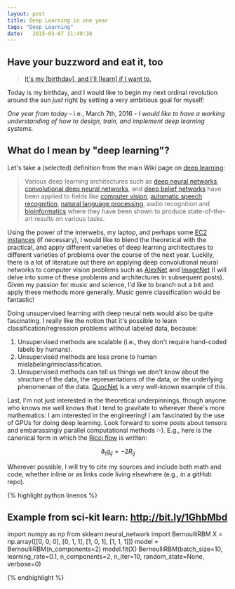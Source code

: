 ```yaml
---
layout: post
title: Deep Learning in one year
tags: "Deep Learning"
date:   2015-03-07 11:49:38
---
```


## Have your buzzword and eat it, too

> [It's my [birthday], and I'll [learn] if I want to.][its-my-party]

Today is my birthday, and I would like to begin my next ordinal revolution around the sun *just* right by setting a very ambitious goal for myself:

*One year from today* - i.e., March 7th, 2016 - *I would like to have a working understanding of how to design, train, and implement deep learning systems.*

## What do I mean by "deep learning"?

Let's take a (selected) definition from the main Wiki page on [deep learning][deep-learning]:
	
>Various deep learning architectures such as [deep neural networks][deep-neural-networks], [convolutional deep neural networks][convolutional-nets], and [deep belief networks][deep-belief-network] have been applied to fields like [computer vision][computer-vision], [automatic speech recognition][speech-recognition], [natural language processing][nlp], audio recognition and [bioinformatics][bioinformatics] where they have been shown to produce state-of-the-art results on various tasks.

Using the power of the interwebs, my laptop, and perhaps some [EC2 instances][ec2-instances] (if necessary), I would like to blend the theoretical with the practical, and apply different varieties of deep learning architectures to different varieties of problems over the course of the next year. Luckily, there is a lot of literature out there on applying deep convolutional neural networks to computer vision problems such as [AlexNet][AlexNet] and [ImageNet][ImageNet] (I will delve into some of these problems and architectures in subsequent posts). Given my passion for music and science, I'd like to branch out a bit and apply these methods more generally. Music genre classification would be fantastic! 

Doing unsupervised learning with deep neural nets would also be quite fascinating. I really like the notion that it's possible to learn classification/regression problems without labeled data, because:

1. Unsupervised methods are scalable (i.e., they don't require hand-coded labels by humans).
2. Unsupervised methods are less prone to human mislabeling/misclassification.
3. Unsupervised methods can tell us things we don't know about the structure of the data, the representations of the data, or the underlying phenomenae of the data. [QuocNet][QuocNet] is a very well-known example of this.

Last, I'm not just interested in the theoretical underpinnings, though anyone who knows me well knows that I tend to gravitate to wherever there's more mathematics: I am interested in the engineering! I am fascinated by the use of GPUs for doing deep learning. Look forward to some posts about tensors and embarassingly parallel computational methods :-). E.g., here is the canonical form in which the [Ricci flow][ricci-flow] is written: 

$$\partial_t g_{ij}=-2 R_{ij}$$

Wherever possible, I will try to cite my sources and include both math and code, whether inline or as links code living elsewhere (e.g., in a gitHub repo).

{% highlight python linenos %}

## Example from sci-kit learn: http://bit.ly/1GhbMbd
import numpy as np
from sklearn.neural_network import BernoulliRBM
X = np.array([[0, 0, 0], [0, 1, 1], [1, 0, 1], [1, 1, 1]])
model = BernoulliRBM(n_components=2)
model.fit(X)
BernoulliRBM(batch_size=10, learning_rate=0.1, n_components=2, n_iter=10,
       random_state=None, verbose=0)

{% endhighlight %}

[its-my-party]: https://youtu.be/XsYJyVEUaC4
[deep-learning]: http://en.wikipedia.org/wiki/Deep_learning
[deep-neural-networks]: http://en.wikipedia.org/wiki/Deep_learning#Deep_neural_networks
[convolutional-nets]: http://en.wikipedia.org/wiki/Convolutional_neural_network
[deep-belief-network]: http://en.wikipedia.org/wiki/Deep_belief_network
[computer-vision]: http://en.wikipedia.org/wiki/Computer_vision
[speech-recognition]: http://en.wikipedia.org/wiki/Speech_recognition
[nlp]: http://en.wikipedia.org/wiki/Natural_language_processing
[bioinformatics]: http://en.wikipedia.org/wiki/Bioinformatics
[ec2-instances]: http://aws.amazon.com/ec2/
[AlexNet]: http://www.cs.toronto.edu/~fritz/absps/imagenet.pdf
[ImageNet]: http://www.image-net.org/
[QuocNet]: http://arxiv.org/abs/1112.6209
[ricci-flow]: http://en.wikipedia.org/wiki/Ricci_flow